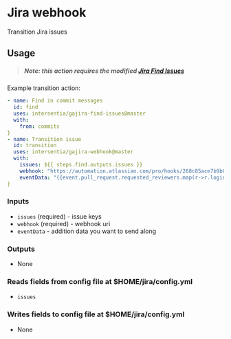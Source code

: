 # Jira webhook
Transition Jira issues


## Usage

> ##### Note: this action requires the modified [Jira Find Issues](https://github.com/intersentia/gajira-find-issues)


Example transition action:

```yaml
- name: Find in commit messages
  id: find
  uses: intersentia/gajira-find-issues@master
  with:
    from: commits
}
- name: Transition issue
  id: transition
  uses: intersentia/gajira-webhook@master
  with:
    issues: ${{ steps.find.outputs.issues }}
    webhook: "https://automation.atlassian.com/pro/hooks/268c85ace7b9b03ba77a83..."
    eventData: "{{event.pull_request.requested_reviewers.map(r->r.login)}}"
}
```


### Inputs
- `issues` (required) - issue keys
- `webhook` (required) - webhook uri
- `eventData` - addition data you want to send along

### Outputs
- None

### Reads fields from config file at $HOME/jira/config.yml
- `issues`

### Writes fields to config file at $HOME/jira/config.yml
- None
